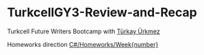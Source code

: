 # TurkcellGY3-Review-and-Recap
Turkcell Future Writers Bootcamp with [Türkay Ürkmez](https://www.turkayurkmez.com)

Homeworks direction [C#/Homeworks/Week{number}](https://github.com/samettunay/TurkcellGY3-Review-and-Recap/tree/main/C%23/Homeworks)
